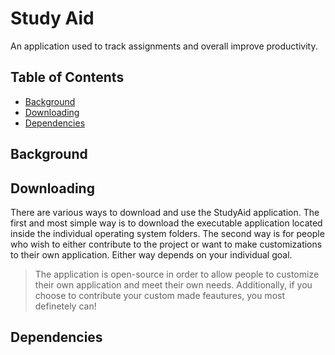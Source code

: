 # Study Aid
An application used to track assignments and overall improve productivity.

## Table of Contents
- [Background](#background)
- [Downloading](#downloading)
- [Dependencies](#dependencies)

## Background

## Downloading
There are various ways to download and use the StudyAid application. The first and most simple way is to download the executable application located inside the individual operating system folders. The second way is for people who wish to either contribute to the project or want to make customizations to their own application. Either way depends on your individual goal. 

> The application is open-source in order to allow people to customize their own application and meet their own needs. Additionally, if you choose to contribute your custom made feautures, you most definetely can!

## Dependencies
